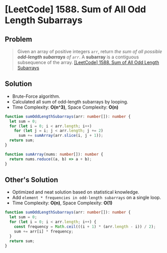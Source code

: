 # [LeetCode] 1588. Sum of All Odd Length Subarrays

## Problem

> Given an array of positive integers `arr`, return _the sum of all possible **odd-length subarrays** of `arr`_.
> A **subarray** is a contiguous subsequence of the array.
> [[LeetCode] 1588. Sum of All Odd Length Subarrays](https://leetcode.com/problems/sum-of-all-odd-length-subarrays/description/?envType=study-plan&id=programming-skills-i)

## Solution

- Brute-Force algorithm.
- Calculated all sum of odd-length subarrays by looping.
- Time Complexity: **O(n^3)**, Space Complexity: **O(n)**

```typescript
function sumOddLengthSubarrays(arr: number[]): number {
  let sum = 0;
  for (let i = 0; i < arr.length; i++)
    for (let j = i; j < arr.length; j += 2)
      sum += sumArray(arr.slice(i, j + 1));
  return sum;
}

function sumArray(nums: number[]): number {
  return nums.reduce((a, b) => a + b);
}
```

## Other's Solution

- Optimized and neat solution based on statistical knowledge.
- Add `element * frequencies in odd-length subarrays` on a single loop.
- Time Complexity: **O(n)**, Space Complexity: **O(1)**

```typescript
function sumOddLengthSubarrays(arr: number[]): number {
  let sum = 0;
  for (let i = 0; i < arr.length; i++) {
    const frequency = Math.ceil(((i + 1) * (arr.length - i)) / 2);
    sum += arr[i] * frequency;
  }
  return sum;
}
```
